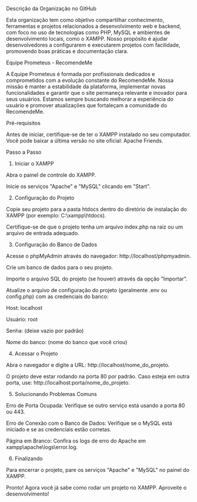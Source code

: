 Descrição da Organização no GitHub

Esta organização tem como objetivo compartilhar conhecimento, ferramentas e projetos relacionados a desenvolvimento web e backend, com foco no uso de tecnologias como PHP, MySQL e ambientes de desenvolvimento locais, como o XAMPP. Nosso propósito é ajudar desenvolvedores a configurarem e executarem projetos com facilidade, promovendo boas práticas e documentação clara.

Equipe Prometeus - RecomendeMe

A Equipe Prometeus é formada por profissionais dedicados e comprometidos com a evolução constante do RecomendeMe. Nossa missão é manter a estabilidade da plataforma, implementar novas funcionalidades e garantir que o site permaneça relevante e inovador para seus usuários. Estamos sempre buscando melhorar a experiência do usuário e promover atualizações que fortaleçam a comunidade do RecomendeMe.

Pré-requisitos

Antes de iniciar, certifique-se de ter o XAMPP instalado no seu computador. Você pode baixar a última versão no site oficial: Apache Friends.

Passo a Passo

1. Iniciar o XAMPP

Abra o painel de controle do XAMPP.

Inicie os serviços "Apache" e "MySQL" clicando em "Start".

2. Configuração do Projeto

Copie seu projeto para a pasta htdocs dentro do diretório de instalação do XAMPP (por exemplo: C:\xampp\htdocs).

Certifique-se de que o projeto tenha um arquivo index.php na raiz ou um arquivo de entrada adequado.

3. Configuração do Banco de Dados

Acesse o phpMyAdmin através do navegador: http://localhost/phpmyadmin.

Crie um banco de dados para o seu projeto.

Importe o arquivo SQL do projeto (se houver) através da opção "Importar".

Atualize o arquivo de configuração do projeto (geralmente .env ou config.php) com as credenciais do banco:

Host: localhost

Usuário: root

Senha: (deixe vazio por padrão)

Nome do banco: (nome do banco que você criou)

4. Acessar o Projeto

Abra o navegador e digite a URL: http://localhost/nome_do_projeto.

O projeto deve estar rodando na porta 80 por padrão. Caso esteja em outra porta, use: http://localhost:porta/nome_do_projeto.

5. Solucionando Problemas Comuns

Erro de Porta Ocupada: Verifique se outro serviço está usando a porta 80 ou 443.

Erro de Conexão com o Banco de Dados: Verifique se o MySQL está iniciado e se as credenciais estão corretas.

Página em Branco: Confira os logs de erro do Apache em xampp\apache\logs\error.log.

6. Finalizando

Para encerrar o projeto, pare os serviços "Apache" e "MySQL" no painel do XAMPP.

Pronto! Agora você já sabe como rodar um projeto no XAMPP. Aproveite o desenvolvimento!
